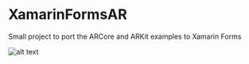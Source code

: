 # XamarinFormsAR
Small project to port the ARCore and ARKit examples to Xamarin Forms

![alt text](https://ibb.co/jxfy7d)

